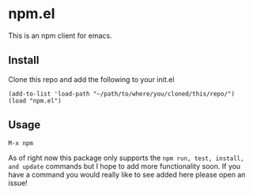 # npm.el
This is an npm client for emacs.

## Install
Clone this repo and add the following to your init.el

``` emacs-lisp
(add-to-list 'load-path "~/path/to/where/you/cloned/this/repo/")
(load "npm.el")
```

## Usage
`M-x npm`

As of right now this package only supports the `npm run, test, install, and update` commands but I hope to add more functionality soon. If you have a command you would really like to see added here please open an issue!
